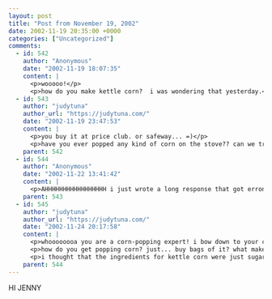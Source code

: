 ```yaml
---
layout: post
title: "Post from November 19, 2002"
date: 2002-11-19 20:35:00 +0000
categories: ["Uncategorized"]
comments:
  - id: 542
    author: "Anonymous"
    date: "2002-11-19 18:07:35"
    content: |
      <p>wooooo!</p>
      <p>how do you make kettle corn?  i was wondering that yesterday.</p>
  - id: 543
    author: "judytuna"
    author_url: "https://judytuna.com/"
    date: "2002-11-19 23:47:53"
    content: |
      <p>you buy it at price club. or safeway... =)</p>
      <p>have you ever popped any kind of corn on the stove?? can we try it sometime? (i'm assuming you're jenny)</p>
    parent: 542
  - id: 544
    author: "Anonymous"
    date: "2002-11-22 13:41:42"
    content: |
      <p>AHHHHHHHHHHHHHHHHH i just wrote a long response that got erroneously deleted!  well i was saying that one time i popped corn i think on a skillet thing when i was camping, but that's kind of a fuzzy memory, so i could have made it up.  for sure i once popped corn in sand (like the native americans? did) on an outdoor stove.  and about three days ago i popped corn in the mircowave except i made my own corn packet thing by putting popping corn in a paper lunch bag and adding butter and sticking it in the microwave (it works great!).  so i was thinking if one knew the right ingredients for kettle corn (brown sugar, corn starch, salt..?) one could just stick that in a paper bag with popping corn and pop it.  but i'm open to popping corn in other ways (like on the stove) (fo sheazy).  i have lots and lots of popping corn.</p>
    parent: 543
  - id: 545
    author: "judytuna"
    author_url: "https://judytuna.com/"
    date: "2002-11-24 20:17:58"
    content: |
      <p>whoooooooa you are a corn-popping expert! i bow down to your corn-popping greateness! fo shizzle!</p>
      <p>how do you get popping corn? just... buy bags of it? what makes it different from other corn? does it have to be specially treated? if i grew a corn stalk could i get popping corn from the ears?</p>
      <p>i thought that the ingredients for kettle corn were just sugar and salt and butter? and i thought it was plain normal white sugar. but i have no idea. </p>
    parent: 544
---
```


HI JENNY